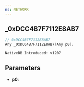 ```yaml
---
ns: NETWORK
---
```

## _0xDCC4B7F7112E8AB7

```c
// 0xDCC4B7F7112E8AB7
Any _0xDCC4B7F7112E8AB7(Any p0);
```

```
NativeDB Introduced: v1207
```

## Parameters
* **p0**:
